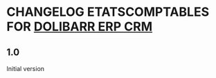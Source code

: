 # CHANGELOG ETATSCOMPTABLES FOR [DOLIBARR ERP CRM](https://www.dolibarr.org)

## 1.0

Initial version
